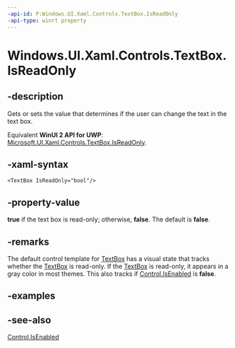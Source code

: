 ```yaml
---
-api-id: P:Windows.UI.Xaml.Controls.TextBox.IsReadOnly
-api-type: winrt property
---
```


<!-- Property syntax
public bool IsReadOnly { get;  set; }
-->

# Windows.UI.Xaml.Controls.TextBox.IsReadOnly

## -description
Gets or sets the value that determines if the user can change the text in the text box.

Equivalent **WinUI 2 API for UWP**: [Microsoft.UI.Xaml.Controls.TextBox.IsReadOnly](/windows/winui/api/microsoft.ui.xaml.controls.textbox.isreadonly).

## -xaml-syntax
```xaml
<TextBox IsReadOnly="bool"/>
```


## -property-value
**true** if the text box is read-only; otherwise, **false**. The default is **false**.

## -remarks
The default control template for [TextBox](textbox.md) has a visual state that tracks whether the [TextBox](textbox.md) is read-only. If the [TextBox](textbox.md) is read-only, it appears in a gray color in most themes. This also tracks if [Control.IsEnabled](control_isenabled.md) is **false**.

## -examples

## -see-also
[Control.IsEnabled](control_isenabled.md)
